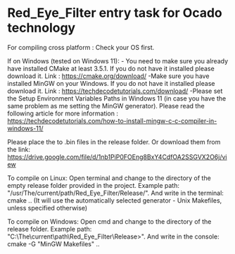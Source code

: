 # Red_Eye_Filter entry task for Ocado technology

For compiling cross platform :
 Check your OS first.     
     

If on Windows (tested on Windows 11): 
    - You need to make sure you already have installed CMake at least 3.5.1.  If you do not have it installed please download it. Link : 
    https://cmake.org/download/
    -Make sure you have installed MinGW on your Windows. If you do not have it installed please download it. Link : 
    https://techdecodetutorials.com/download/ 
    -Please set the Setup Environment Variables Paths in Windows 11 (in case you have the same problem as me setting the MinGW generator). Please read the following article for more information :
    https://techdecodetutorials.com/how-to-install-mingw-c-c-compiler-in-windows-11/
    
    
Please place the to .bin files in the release folder. Or download them from the link: 
https://drive.google.com/file/d/1nb1PiP0FOEng8BxY4CdfOA2SSGVX2O6j/view

To compile on Linux:
Open terminal and change to the directory of the empty release folder provided in the project. Example path: "/usr/The/current/path/Red_Eye_Filter/Release/".
And write in the terminal:    cmake .. 
(It will use the automatically selected generator - Unix Makefiles, unless specified otherwise)

To compile on Windows:
Open cmd and change to the directory of the release folder. Example path: "C:\The\current\path\Red_Eye_Filter\Release>".
And write in the console:     cmake -G "MinGW Makefiles" ..
